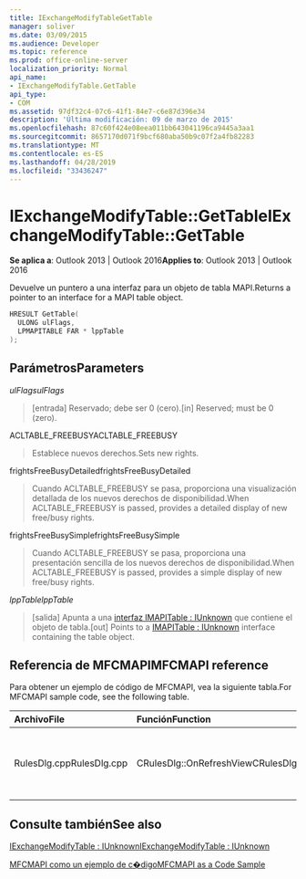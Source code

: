 ```yaml
---
title: IExchangeModifyTableGetTable
manager: soliver
ms.date: 03/09/2015
ms.audience: Developer
ms.topic: reference
ms.prod: office-online-server
localization_priority: Normal
api_name:
- IExchangeModifyTable.GetTable
api_type:
- COM
ms.assetid: 97df32c4-07c6-41f1-84e7-c6e87d396e34
description: 'Última modificación: 09 de marzo de 2015'
ms.openlocfilehash: 87c60f424e08eea011bb643041196ca9445a3aa1
ms.sourcegitcommit: 8657170d071f9bcf680aba50b9c07f2a4fb82283
ms.translationtype: MT
ms.contentlocale: es-ES
ms.lasthandoff: 04/28/2019
ms.locfileid: "33436247"
---
```

# <a name="iexchangemodifytablegettable"></a><span data-ttu-id="669cc-103">IExchangeModifyTable::GetTable</span><span class="sxs-lookup"><span data-stu-id="669cc-103">IExchangeModifyTable::GetTable</span></span>

  
  
<span data-ttu-id="669cc-104">**Se aplica a**: Outlook 2013 | Outlook 2016</span><span class="sxs-lookup"><span data-stu-id="669cc-104">**Applies to**: Outlook 2013 | Outlook 2016</span></span> 
  
<span data-ttu-id="669cc-105">Devuelve un puntero a una interfaz para un objeto de tabla MAPI.</span><span class="sxs-lookup"><span data-stu-id="669cc-105">Returns a pointer to an interface for a MAPI table object.</span></span>
  
```cpp
HRESULT GetTable( 
  ULONG ulFlags, 
  LPMAPITABLE FAR * lppTable 
); 

```

## <a name="parameters"></a><span data-ttu-id="669cc-106">Parámetros</span><span class="sxs-lookup"><span data-stu-id="669cc-106">Parameters</span></span>

 <span data-ttu-id="669cc-107">_ulFlags_</span><span class="sxs-lookup"><span data-stu-id="669cc-107">_ulFlags_</span></span>
  
> <span data-ttu-id="669cc-108">[entrada] Reservado; debe ser 0 (cero).</span><span class="sxs-lookup"><span data-stu-id="669cc-108">[in] Reserved; must be 0 (zero).</span></span>
    
<span data-ttu-id="669cc-109">ACLTABLE_FREEBUSY</span><span class="sxs-lookup"><span data-stu-id="669cc-109">ACLTABLE_FREEBUSY</span></span>
  
> <span data-ttu-id="669cc-110">Establece nuevos derechos.</span><span class="sxs-lookup"><span data-stu-id="669cc-110">Sets new rights.</span></span>
    
<span data-ttu-id="669cc-111">frightsFreeBusyDetailed</span><span class="sxs-lookup"><span data-stu-id="669cc-111">frightsFreeBusyDetailed</span></span>
  
> <span data-ttu-id="669cc-112">Cuando ACLTABLE_FREEBUSY se pasa, proporciona una visualización detallada de los nuevos derechos de disponibilidad.</span><span class="sxs-lookup"><span data-stu-id="669cc-112">When ACLTABLE_FREEBUSY is passed, provides a detailed display of new free/busy rights.</span></span>
    
<span data-ttu-id="669cc-113">frightsFreeBusySimple</span><span class="sxs-lookup"><span data-stu-id="669cc-113">frightsFreeBusySimple</span></span>
  
> <span data-ttu-id="669cc-114">Cuando ACLTABLE_FREEBUSY se pasa, proporciona una presentación sencilla de los nuevos derechos de disponibilidad.</span><span class="sxs-lookup"><span data-stu-id="669cc-114">When ACLTABLE_FREEBUSY is passed, provides a simple display of new free/busy rights.</span></span>
    
 <span data-ttu-id="669cc-115">_lppTable_</span><span class="sxs-lookup"><span data-stu-id="669cc-115">_lppTable_</span></span>
  
> <span data-ttu-id="669cc-116">[salida] Apunta a una [interfaz IMAPITable : IUnknown](imapitableiunknown.md) que contiene el objeto de tabla.</span><span class="sxs-lookup"><span data-stu-id="669cc-116">[out] Points to a [IMAPITable : IUnknown](imapitableiunknown.md) interface containing the table object.</span></span> 
    
## <a name="mfcmapi-reference"></a><span data-ttu-id="669cc-117">Referencia de MFCMAPI</span><span class="sxs-lookup"><span data-stu-id="669cc-117">MFCMAPI reference</span></span>

<span data-ttu-id="669cc-118">Para obtener un ejemplo de código de MFCMAPI, vea la siguiente tabla.</span><span class="sxs-lookup"><span data-stu-id="669cc-118">For MFCMAPI sample code, see the following table.</span></span>
  
|<span data-ttu-id="669cc-119">**Archivo**</span><span class="sxs-lookup"><span data-stu-id="669cc-119">**File**</span></span>|<span data-ttu-id="669cc-120">**Función**</span><span class="sxs-lookup"><span data-stu-id="669cc-120">**Function**</span></span>|<span data-ttu-id="669cc-121">**Comentario**</span><span class="sxs-lookup"><span data-stu-id="669cc-121">**Comment**</span></span>|
|:-----|:-----|:-----|
|<span data-ttu-id="669cc-122">RulesDlg.cpp</span><span class="sxs-lookup"><span data-stu-id="669cc-122">RulesDlg.cpp</span></span>  <br/> |<span data-ttu-id="669cc-123">CRulesDlg::OnRefreshView</span><span class="sxs-lookup"><span data-stu-id="669cc-123">CRulesDlg::OnRefreshView</span></span>  <br/> |<span data-ttu-id="669cc-124">MFCMAPI usa el **método IExchangeModifyTable::GetTable** para obtener una tabla de reglas.</span><span class="sxs-lookup"><span data-stu-id="669cc-124">MFCMAPI uses the **IExchangeModifyTable::GetTable** method to get a table of rules.</span></span>  <br/> |
   
## <a name="see-also"></a><span data-ttu-id="669cc-125">Consulte también</span><span class="sxs-lookup"><span data-stu-id="669cc-125">See also</span></span>



[<span data-ttu-id="669cc-126">IExchangeModifyTable : IUnknown</span><span class="sxs-lookup"><span data-stu-id="669cc-126">IExchangeModifyTable : IUnknown</span></span>](iexchangemodifytableiunknown.md)


[<span data-ttu-id="669cc-127">MFCMAPI como un ejemplo de c�digo</span><span class="sxs-lookup"><span data-stu-id="669cc-127">MFCMAPI as a Code Sample</span></span>](mfcmapi-as-a-code-sample.md)

